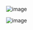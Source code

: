 ![image](https://user-images.githubusercontent.com/60442877/189790066-ee8b77ad-b94e-4af6-8277-d1512423c156.png)

![image](https://user-images.githubusercontent.com/60442877/189790997-34b4dccd-7e21-40e9-9a51-bb22bdbcf2d1.png)


